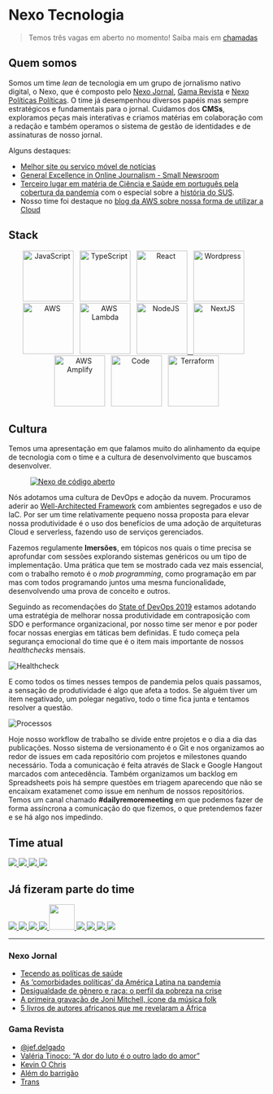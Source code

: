 # Nexo Tecnologia

> Temos três vagas em aberto no momento! Saiba mais em [chamadas](chamadas/2021/README.md)

## Quem somos

Somos um time *lean* de tecnologia em um grupo de jornalismo nativo digital, o Nexo, que é composto pelo [Nexo Jornal](https://nexojornal.com.br), [Gama Revista](https://gamarevista.uol.com.br) e [Nexo Políticas Políticas](https://pp.nexojornal.com.br). O time já desempenhou diversos papéis mas sempre estratégicos e fundamentais para o jornal. Cuidamos dos **CMSs**, exploramos peças mais interativas e criamos matérias em colaboração com a redação e também operamos o sistema de gestão de identidades e de assinaturas de nosso jornal.

Alguns destaques:

- [Melhor site ou serviço móvel de notícias](https://events.wan-ifra.org/events/latam-digital-media-awards-2017/content/1637)
- [General Excellence in Online Journalism - Small Newsroom](https://awards.journalists.org/winners/2017/)
- [Terceiro lugar em matéria de Ciência e Saúde em português pela cobertura da pandemia](https://www.icfj.org/news/journalists-icfj-network-honored-pandemic-coverage-five-languages) com o especial sobre a [história do SUS](https://www.nexojornal.com.br/especial/2020/04/28/O-passado-o-presente-e-o-futuro-do-SUS-para-ler-guardar-e-consultar).
- Nosso time foi destaque no [blog da AWS sobre nossa forma de utilizar a Cloud](https://aws.amazon.com/pt/blogs/startups/news-startup-nexo-runs-a-lean-tech-team-by-leveraging-aws-and-amplify/)

## Stack

<p align="middle">
<a href="https://amzn.to/3tpAp6i" target="_blank" title="JavaScript" alt="JavaScript"><img src="https://cdn.worldvectorlogo.com/logos/logo-javascript.svg" alt="JavaScript" width="100px"  style="max-width:100px;"/></a>&nbsp; &nbsp;<a href="https://amzn.to/2QorOSA" target="_blank" title="TypeScript" alt="TypeScript"><img src="https://cdn.worldvectorlogo.com/logos/typescript.svg" alt="TypeScript" width="100px"  style="max-width:100px;"/></a>&nbsp; &nbsp;<a href="https://pt-br.reactjs.org/" target="_blank" title="React" alt="React"><img src="https://cdn.worldvectorlogo.com/logos/react-2.svg" alt="React"  width="100px"  style="max-width:100px;"/></a>&nbsp; &nbsp;<a href="https://wordpress.org/" target="_blank" title="WP" alt="WP"><img src="https://cdn.worldvectorlogo.com/logos/wordpress-blue.svg" alt="Wordpress"  width="100px"  style="max-width:100px;"/></a>&nbsp; &nbsp;<a href="https://devbooks.club/books/aws-well-architected/" target="_blank" title="AWS" alt="AWS"><img src="https://cdn.worldvectorlogo.com/logos/aws-2.svg" alt="AWS"  width="100px"  style="max-width:100px;"/></a>&nbsp; &nbsp;<a href="https://aws.amazon.com/serverless/" target="_blank" title="Serverless" alt="Serverless"><img src="https://cdn.worldvectorlogo.com/logos/aws-lambda-1.svg" alt="AWS Lambda" width="100px"  style="max-width:100px;"/></a>&nbsp; &nbsp;<a href="https://nodejs.org/" target="_blank" title="NodeJS" alt="NodeJS"><img src="https://cdn.worldvectorlogo.com/logos/nodejs-icon.svg" alt="NodeJS" width="100px"  style="max-width:100px;"/>&nbsp; &nbsp;<a href="https://nextjs.org/" target="_blank" title="NextJS" alt="NextJS"><img src="https://cdn.worldvectorlogo.com/logos/nextjs-3.svg" alt="NextJS" width="100px"  style="max-width:100px;"/></a>&nbsp; &nbsp;<a href="https://docs.amplify.aws/" target="_blank" title="AWS Amplify" alt="AWS Amplify"><img src="https://docs.amplify.aws/assets/logo-dark.svg" alt="AWS Amplify" width="100px"  style="max-width:100px;"/></a>&nbsp; &nbsp;<a href="https://code.visualstudio.com/" target="_blank" title="Code" alt="Code"><img src="https://cdn.worldvectorlogo.com/logos/visual-studio-code.svg" alt="Code" width="100px"  style="max-width:100px;"/></a>&nbsp; &nbsp;<a href="https://www.terraform.io/" target="_blank" title="Terraform" alt="Terraform"><img src="https://cdn.worldvectorlogo.com/logos/terraform-enterprise.svg" alt="Terraform" width="100px"  style="max-width:100px;"/></a>
</p>


## Cultura

Temos uma apresentação em que falamos muito do alinhamento da equipe de tecnologia com o time e a cultura de desenvolvimento que buscamos desenvolver.

<div align="center" style="max-width: 50%;">

[![Nexo de código aberto](https://i.ytimg.com/vi/rdpReYuxI5M/maxresdefault.jpg)](https://www.youtube.com/watch?v=rdpReYuxI5M&t=2s)

</div>

Nós adotamos uma cultura de DevOps e adoção da nuvem. Procuramos aderir ao [Well-Architected Framework](https://aws.amazon.com/pt/architecture/well-architected/?nc1=h_ls&wa-lens-whitepapers.sort-by=item.additionalFields.sortDate&wa-lens-whitepapers.sort-order=desc) com ambientes segregados e uso de IaC. Por ser um time relativamente pequeno nossa proposta para elevar nossa produtividade é o uso dos benefícios de uma adoção de arquiteturas Cloud e serverless, fazendo uso de serviços gerenciados.

Fazemos regulamente **Imersões**, em tópicos nos quais o time precisa se aprofundar com sessões explorando sistemas genéricos ou um tipo de implementação. Uma prática que tem se mostrado cada vez mais essencial, com o trabalho remoto é o _mob programming_, como programação em par mas com todos programando juntos uma mesma funcionalidade, desenvolvendo uma prova de conceito e outros.

Seguindo as recomendações do [State of DevOps 2019](https://services.google.com/fh/files/misc/state-of-devops-2019.pdf) estamos adotando uma estratégia de melhorar nossa produtividade em contraposição com SDO e performance organizacional, por nosso time ser menor e por poder focar nossas energias em táticas bem definidas. E tudo começa pela segurança emocional do time que é o item mais importante de nossos _healthchecks_ mensais.

![Healthcheck](https://nexo-estaticos.s3.amazonaws.com/assets/images/newsletters/tecnologia/hc.png)

E como todos os times nesses tempos de pandemia pelos quais passamos, a sensação de produtividade é algo que afeta a todos. Se alguém tiver um item negativado, um polegar negativo, todo o time fica junta e tentamos resolver a questão.

![Processos](https://nexo-estaticos.s3.amazonaws.com/assets/images/newsletters/tecnologia/process.png)

Hoje nosso workflow de trabalho se divide entre projetos e o dia a dia das publicações. Nosso sistema de versionamento é o Git e nos organizamos ao redor de issues em cada repositório com projetos e milestones quando necessário. Toda a comunicação é feita através de Slack e Google Hangout marcados com antecedência. Também organizamos um backlog em Spreadsheets pois há sempre questões em triagem aparecendo que não se encaixam exatamenet como issue em nenhum de nossos repositórios. Temos um canal chamado **#dailyremoremeeting** em que podemos fazer de forma assíncrona a comunicação do que fizemos, o que pretendemos fazer e se há algo nos impedindo.
## Time atual

<a href="https://github.com/atmasuko">
  <img src="https://github.com/atmasuko.png?size=50">
</a>
<a href="https://github.com/krollopes">
  <img src="https://github.com/krollopes.png?size=50">
</a>
<a href="https://github.com/ibrahimcesar">
  <img src="https://github.com/ibrahimcesar.png?size=50">
</a>
<a href="https://github.com/mariannakinuyo">
  <img src="https://github.com/mariannakinuyo.png?size=50">
</a>

## Já fizeram parte do time

<a href="https://github.com/acaua">
  <img src="https://github.com/acaua.png?size=50">
</a>
<a href="https://github.com/alinenaoe">
  <img src="https://github.com/alinenaoe.png?size=50">
</a>
<a href="https://github.com/arieltonglet">
  <img src="https://github.com/arieltonglet.png?size=50">
</a>
<a href="https://github.com/ermsharo">
  <img src="https://github.com/ermsharo.png?size=50">
</a>
<a href="https://github.com/LucasL1993">
  <img src="https://github.com/LucasL1993.png?size=50" width="50">
</a>
<a href="https://github.com/jezzipan">
  <img src="https://github.com/jezzipan.png?size=50">
</a>
<a href="https://github.com/marianaolvr">
  <img src="https://github.com/marianaolvr.png?size=50">
</a>
<a href="https://github.com/tuannyruiz">
  <img src="https://github.com/tuannyruiz.png?size=50">
</a>
<a href="https://github.com/wbfreitas">
  <img src="https://github.com/wbfreitas.png?size=50">
</a>

--------

### Nexo Jornal

<!-- NEXO_LIST:START -->
- [Tecendo as políticas de saúde](https://www.nexojornal.com.br/externo/2021/04/25/Tecendo-as-pol%C3%ADticas-de-sa%C3%BAde)
- [As ‘comorbidades políticas’ da América Latina na pandemia](https://www.nexojornal.com.br/entrevista/2021/04/25/As-%E2%80%98comorbidades-pol%C3%ADticas%E2%80%99-da-Am%C3%A9rica-Latina-na-pandemia)
- [Desigualdade de gênero e raça: o perfil da pobreza na crise](https://www.nexojornal.com.br/expresso/2021/04/25/Desigualdade-de-g%C3%AAnero-e-ra%C3%A7a-o-perfil-da-pobreza-na-crise)
- [A primeira gravação de Joni Mitchell, ícone da música folk](https://www.nexojornal.com.br/expresso/2021/04/24/A-primeira-grava%C3%A7%C3%A3o-de-Joni-Mitchell-%C3%ADcone-da-m%C3%BAsica-folk)
- [5 livros de autores africanos que me revelaram a África](https://www.nexojornal.com.br/estante/favoritos/2021/5-livros-de-autores-africanos-que-me-revelaram-a-%C3%81frica)
<!-- NEXO_LIST:END -->

### Gama Revista

<!-- GAMA_LIST:START -->
- [@jef.delgado](http://gamarevista.uol.com.br/pessoas/quem-estamos-seguindo/jef-delgado/)
- [Valéria Tinoco: “A dor do luto é o outro lado do amor”](http://gamarevista.uol.com.br/podcast/podcast-da-semana/valeria-tinoco-qual-a-sua-dor/)
- [Kevin O Chris](http://gamarevista.uol.com.br/pessoas/questionario-proust/kevin-o-chris/)
- [Além do barrigão](http://gamarevista.uol.com.br/estilo-de-vida/saude/alem-do-barrigao/)
- [Trans](http://gamarevista.uol.com.br/cultura/trecho-de-livro/trans/)
<!-- GAMA_LIST:END -->

